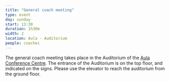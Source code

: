 ```yaml
---
title: "General coach meeting"
type: event
day: sunday
start: 13:30
duration: 1h30m
width: 2
location: Aula - Auditorium
people: coaches
---
```


The general coach meeting takes place in the Auditorium of the [Aula Conference Centre](https://iamap.tudelft.nl/en/poi/aula-conference-center/).
The entrance of the Auditorium is on the top floor, and indicated on the signs.
Please use the elevator to reach the auditorium from the ground floor.
